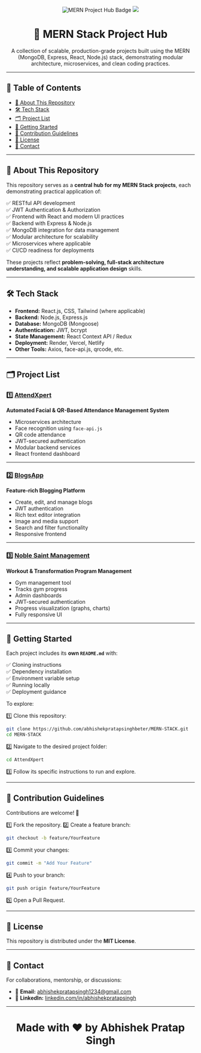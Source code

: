 
<p align="center">
  <img src="https://img.shields.io/badge/MERN-Project%20Hub-brightgreen" alt="MERN Project Hub Badge">
  <img src="https://img.shields.io/badge/Status-Active-blue">
</p>

<h1 align="center">🚀 MERN Stack Project Hub</h1>

<p align="center">
  A collection of scalable, production-grade projects built using the MERN (MongoDB, Express, React, Node.js) stack, demonstrating modular architecture, microservices, and clean coding practices.
</p>

---

## 📖 Table of Contents

- [🎯 About This Repository](#-about-this-repository)
- [🛠️ Tech Stack](#️-tech-stack)
- [🗂️ Project List](#️-project-list)
- [🚀 Getting Started](#-getting-started)
- [🤝 Contribution Guidelines](#-contribution-guidelines)
- [📜 License](#-license)
- [📩 Contact](#-contact)

---

## 🎯 About This Repository

This repository serves as a **central hub for my MERN Stack projects**, each demonstrating practical application of:

✅ RESTful API development  
✅ JWT Authentication & Authorization  
✅ Frontend with React and modern UI practices  
✅ Backend with Express & Node.js  
✅ MongoDB integration for data management  
✅ Modular architecture for scalability  
✅ Microservices where applicable  
✅ CI/CD readiness for deployments

These projects reflect **problem-solving, full-stack architecture understanding, and scalable application design** skills.

---

## 🛠️ Tech Stack

- **Frontend:** React.js, CSS, Tailwind (where applicable)
- **Backend:** Node.js, Express.js
- **Database:** MongoDB (Mongoose)
- **Authentication:** JWT, bcrypt
- **State Management:** React Context API / Redux
- **Deployment:** Render, Vercel, Netlify
- **Other Tools:** Axios, face-api.js, qrcode, etc.

---

## 🗂️ Project List

### 1️⃣ [AttendXpert](https://github.com/abhishekpratapsinghbeter/AttendXpert)

**Automated Facial & QR-Based Attendance Management System**

- Microservices architecture
- Face recognition using `face-api.js`
- QR code attendance
- JWT-secured authentication
- Modular backend services
- React frontend dashboard

---

### 2️⃣ [BlogsApp](https://github.com/abhishekpratapsinghbeter/BlogsApp)

**Feature-rich Blogging Platform**

- Create, edit, and manage blogs
- JWT authentication
- Rich text editor integration
- Image and media support
- Search and filter functionality
- Responsive frontend

---

### 3️⃣ [Noble Saint Management](https://github.com/abhishekpratapsinghbeter/MERN-Stack/tree/main/Noble-saint-management)

**Workout & Transformation Program Management**

- Gym management tool
- Tracks gym progress
- Admin  dashboards
- JWT-secured authentication
- Progress visualization (graphs, charts)
- Fully responsive UI

---

## 🚀 Getting Started

Each project includes its **own `README.md`** with:

✅ Cloning instructions  
✅ Dependency installation  
✅ Environment variable setup  
✅ Running locally  
✅ Deployment guidance

To explore:

1️⃣ Clone this repository:
```bash
git clone https://github.com/abhishekpratapsinghbeter/MERN-STACK.git
cd MERN-STACK
````

2️⃣ Navigate to the desired project folder:

```bash
cd AttendXpert
```

3️⃣ Follow its specific instructions to run and explore.

---

## 🤝 Contribution Guidelines

Contributions are welcome! 🚀

1️⃣ Fork the repository.
2️⃣ Create a feature branch:

```bash
git checkout -b feature/YourFeature
```

3️⃣ Commit your changes:

```bash
git commit -m "Add Your Feature"
```

4️⃣ Push to your branch:

```bash
git push origin feature/YourFeature
```

5️⃣ Open a Pull Request.

---

## 📜 License

This repository is distributed under the **MIT License**.

---

## 📩 Contact

For collaborations, mentorship, or discussions:

* 📧 **Email:** [abhishekpratapsingh1234@gmail.com](mailto:abhishekpratapsingh1234@gmail.com)
* 🔗 **LinkedIn:** [linkedin.com/in/abhishekpratapsingh](https://www.linkedin.com/in/abhishek-pratap-singh-88523a207/)

---

<h1 align="center">
  Made with ❤️ by <b>Abhishek Pratap Singh</b>
</h1>

